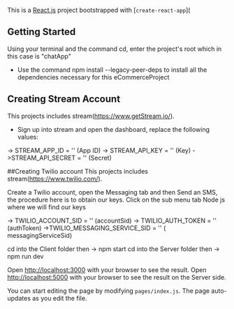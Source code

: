This is a [React.js](https://Reacts.org/) project bootstrapped with [`create-react-app`](

## Getting Started
Using your terminal and the command cd, enter the project's root which in this case is "chatApp"

  - Use the command npm install --legacy-peer-deps to install all the dependencies necessary for this eCommerceProject

## Creating Stream Account
This projects includes stream(https://www.getStream.io/).

  - Sign up into stream and open the dashboard, replace the following values:
  
  -> STREAM_APP_ID = '' (App ID)
  -> STREAM_API_KEY = '' (Key)
  ->STREAM_API_SECRET = '' (Secret)
  
##Creating Twilio account
This projects includes stream(https://www.twilio.com/).

Create a Twilio account, open the Messaging tab and then Send an SMS, the procedure here is to obtain our keys. Click on the sub menu tab Node js where we will find our keys

-> TWILIO_ACCOUNT_SID = '' (accountSid)
-> TWILIO_AUTH_TOKEN = '' (authToken)
->TWILIO_MESSAGING_SERVICE_SID = '' ( messagingServiceSid)

cd into the Client folder then -> npm start
cd into the Server folder then -> npm run dev


Open [http://localhost:3000](http://localhost:3000) with your browser to see the result.
Open [http://localhost:5000](http://localhost:5000) with your browser to see the result on the Server side.


You can start editing the page by modifying `pages/index.js`. The page auto-updates as you edit the file.


